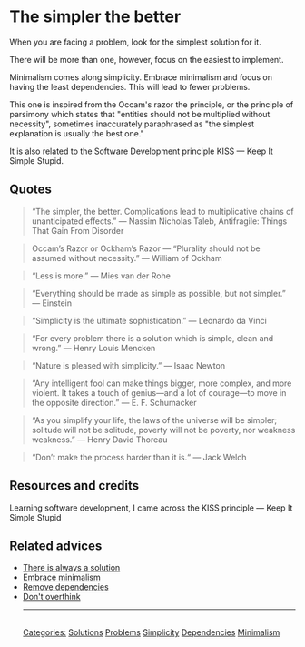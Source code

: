 # The simpler the better

When you are facing a problem, look for the simplest solution for it.

There will be more than one, however, focus on the easiest to implement.

Minimalism comes along simplicity. Embrace minimalism and focus on having the least dependencies. This will lead to fewer problems.

This one is inspired from the Occam's razor the principle, or the principle of parsimony which states that "entities should not be multiplied without necessity", sometimes inaccurately paraphrased as "the simplest explanation is usually the best one."

It is also related to the Software Development principle KISS — Keep It Simple Stupid.

## Quotes

> “The simpler, the better. Complications lead to multiplicative chains of unanticipated effects.” ― Nassim Nicholas Taleb, Antifragile: Things That Gain From Disorder

> Occam’s Razor or Ockham’s Razor — “Plurality should not be assumed without necessity.” — William of Ockham

> “Less is more.” — Mies van der Rohe

> “Everything should be made as simple as possible, but not simpler.” — Einstein

> “Simplicity is the ultimate sophistication.” — Leonardo da Vinci

> “For every problem there is a solution which is simple, clean and wrong.” — Henry Louis Mencken

> “Nature is pleased with simplicity.” — Isaac Newton

> “Any intelligent fool can make things bigger, more complex, and more violent. It takes a touch of genius—and a lot of courage—to move in the opposite direction.” — E. F. Schumacker

> “As you simplify your life, the laws of the universe will be simpler; solitude will not be solitude, poverty will not be poverty, nor weakness weakness.” — Henry David Thoreau

> “Don’t make the process harder than it is.“ — Jack Welch

## Resources and credits

Learning software development, I came across the  KISS principle — Keep It Simple Stupid

## Related advices

- [There is always a solution](../There%20is%20always%20a%20solution/index.md)
- [Embrace minimalism](../Embrace%20minimalism/index.md)
- [Remove dependencies](../Remove%20dependencies/index.md)
- [Don't overthink](../Don't%20overthink/index.md)<hr/><br/>[Categories:](../Categories/index.md) [Solutions](../Categories/Solutions.md) [Problems](../Categories/Problems.md) [Simplicity](../Categories/Simplicity.md) [Dependencies](../Categories/Dependencies.md) [Minimalism](../Categories/Minimalism.md)